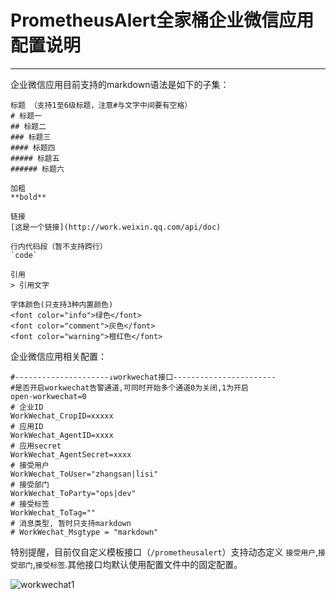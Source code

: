 # PrometheusAlert全家桶企业微信应用配置说明

-----------------

企业微信应用目前支持的markdown语法是如下的子集：

```
标题 （支持1至6级标题，注意#与文字中间要有空格）
# 标题一
## 标题二
### 标题三
#### 标题四
##### 标题五
###### 标题六

加粗
**bold**

链接
[这是一个链接](http://work.weixin.qq.com/api/doc)

行内代码段（暂不支持跨行）
`code`

引用
> 引用文字

字体颜色(只支持3种内置颜色)
<font color="info">绿色</font>
<font color="comment">灰色</font>
<font color="warning">橙红色</font>
```

企业微信应用相关配置：

```
#---------------------↓workwechat接口-----------------------
#是否开启workwechat告警通道,可同时开始多个通道0为关闭,1为开启
open-workwechat=0
# 企业ID
WorkWechat_CropID=xxxxx
# 应用ID
WorkWechat_AgentID=xxxx
# 应用secret
WorkWechat_AgentSecret=xxxx
# 接受用户
WorkWechat_ToUser="zhangsan|lisi"
# 接受部门
WorkWechat_ToParty="ops|dev"
# 接受标签
WorkWechat_ToTag=""
# 消息类型, 暂时只支持markdown
# WorkWechat_Msgtype = "markdown"
```

特别提醒，目前仅自定义模板接口（`/prometheusalert`）支持动态定义 `接受用户`,`接受部门`,`接受标签`.其他接口均默认使用配置文件中的固定配置。

![workwechat1](../images/wechat-test.png)